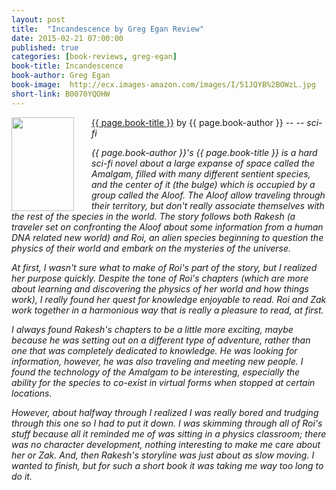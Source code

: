 ```yaml
---
layout: post
title:  "Incandescence by Greg Egan Review"
date: 2015-02-21 07:00:00
published: true
categories: [book-reviews, greg-egan]
book-title: Incandescence
book-author: Greg Egan
book-image:  http://ecx.images-amazon.com/images/I/51JQYB%2BOWzL.jpg
short-link: B0070YQOHW
---
```


<img src="{{ page.book-image }}" align="left" style="width:100%; height:100%; max-width:100px; max-height:150px; padding-right:25px;" >
<a href="http://amzn.com/{{ page.short-link }}" target="_blank"> {{ page.book-title }}</a> by {{ page.book-author }} -- <i class="fa fa-star"><i class="fa fa-star-o"></i><i class="fa fa-star-o"></i><i class="fa fa-star-o"></i><i class="fa fa-star-o"></i> -- <i class="fa fa-rocket"></i> sci-fi

{{ page.book-author }}'s {{ page.book-title }} is a hard sci-fi novel about a large expanse of space called the Amalgam, filled with many different sentient species, and the center of it (the bulge) which is occupied by a group called the Aloof. The Aloof allow traveling through their territory, but don't really associate themselves with the rest of the species in the world. The story follows both Rakesh (a traveler set on confronting the Aloof about some information from a human DNA related new world) and Roi, an alien species beginning to question the physics of their world and embark on the mysteries of the universe. 
<!--more-->

At first, I wasn't sure what to make of Roi's part of the story, but I realized her purpose quickly. Despite the tone of Roi's chapters (which are more about learning and discovering the physics of her world and how things work), I really found her quest for knowledge enjoyable to read. Roi and Zak work together in a harmonious way that is really a pleasure to read, at first. 

I always found Rakesh's chapters to be a little more exciting, maybe because he was setting out on a different type of adventure, rather than one that was completely dedicated to knowledge. He was looking for information, however, he was also traveling and meeting new people. I found the technology of the Amalgam to be interesting, especially the ability for the species to co-exist in virtual forms when stopped at certain locations. 

However, about halfway through I realized I was really bored and trudging through this one so I had to put it down. I was skimming through all of Roi's stuff because all it reminded me of was sitting in a physics classroom; there was no character development, nothing interesting to make me care about her or Zak. And, then Rakesh's storyline was just about as slow moving. I wanted to finish, but for such a short book it was taking me way too long to do it.
